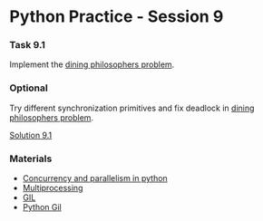 # Python Practice - Session 9


### Task 9.1
Implement the [dining philosophers problem](https://en.wikipedia.org/wiki/Dining_philosophers_problem).

### Optional
Try different synchronization primitives and fix deadlock in [dining philosophers problem](https://en.wikipedia.org/wiki/Dining_philosophers_problem).

[Solution 9.1](./task_9_1.py)

### Materials
* [Concurrency and parallelism in python](https://www.toptal.com/python/beginners-guide-to-concurrency-and-parallelism-in-python)
* [Multiprocessing](https://zetcode.com/python/multiprocessing/)
* [GIL](https://tproger.ru/translations/global-interpreter-lock-guide/)
* [Python Gil](https://realpython.com/python-gil/)
